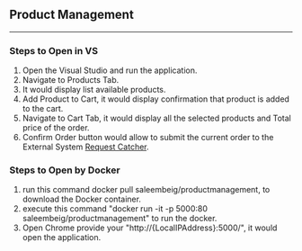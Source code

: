 ## Product Management
---
### Steps to Open in VS
1. Open the Visual Studio and run the application.
2. Navigate to Products Tab.
3. It would display list available products.
4. Add Product to Cart,  it would display confirmation that product is added to the cart.
5. Navigate to Cart Tab, it would display all the selected products and Total price of the order.
6. Confirm Order button would allow to submit the current order to the External System [Request Catcher](https://testapi.requestcatcher.com/test).

### Steps to Open by Docker
1. run this command docker pull saleembeig/productmanagement, to download the Docker container.
2. execute this command "docker run -it -p 5000:80 saleembeig/productmanagement" to run the docker.
3. Open Chrome provide your "http://{LocalIPAddress}:5000/", it would open the application.
  
